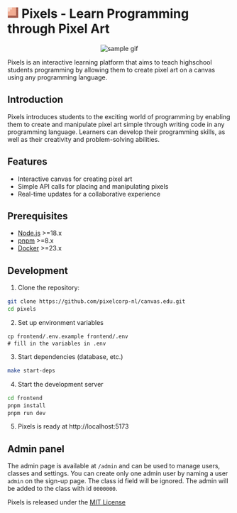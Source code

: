 <h1> <img height="25" src="./frontend/static/icons/android-chrome-192x192.png" alt="Pixels Logo"> Pixels - Learn Programming through Pixel Art </h1>
<p align="center">
  <img width="400" src="./frontend/static/images/example.gif" alt="sample gif">
</p>

Pixels is an interactive learning platform that aims to teach highschool students programming by allowing them to create pixel art on a canvas using any programming language.

## Introduction

Pixels introduces students to the exciting world of programming by enabling them to create and manipulate pixel art simple through writing code in any programming language. Learners can develop their programming skills, as well as their creativity and problem-solving abilities.

## Features

- Interactive canvas for creating pixel art
- Simple API calls for placing and manipulating pixels
- Real-time updates for a collaborative experience

## Prerequisites

- [Node.js](https://nodejs.org/) >=18.x
- [pnpm](https://pnpm.io/) >=8.x
- [Docker](https://www.docker.com/) >=23.x

## Development

1. Clone the repository:

```sh
git clone https://github.com/pixelcorp-nl/canvas.edu.git
cd pixels
```

2. Set up environment variables

```shell
cp frontend/.env.example frontend/.env
# fill in the variables in .env
```

3. Start dependencies (database, etc.)

```sh
make start-deps
```

4. Start the development server

```sh
cd frontend
pnpm install
pnpm run dev
```

5. Pixels is ready at http://localhost:5173

## Admin panel

The admin page is available at `/admin` and can be used to manage users, classes and settings.
You can create only one admin user by naming a user `admin` on the sign-up page. The class id field will be ignored.
The admin will be added to the class with id `0000000`.

Pixels is released under the [MIT License](LICENSE)
